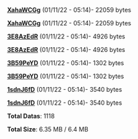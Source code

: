 [**XahaWCGg**](/data/XahaWCGg.txt) (01/11/22 - 05:14)- 22059 bytes

[**XahaWCGg**](/data/XahaWCGg.txt) (01/11/22 - 05:14)- 22059 bytes

[**3E8AzEdR**](/data/3E8AzEdR.txt) (01/11/22 - 05:14)- 4926 bytes

[**3E8AzEdR**](/data/3E8AzEdR.txt) (01/11/22 - 05:14)- 4926 bytes

[**3B59PeYD**](/data/3B59PeYD.txt) (01/11/22 - 05:14)- 1302 bytes

[**3B59PeYD**](/data/3B59PeYD.txt) (01/11/22 - 05:14)- 1302 bytes

[**1sdnJ6fD**](/data/1sdnJ6fD.txt) (01/11/22 - 05:14)- 3540 bytes

[**1sdnJ6fD**](/data/1sdnJ6fD.txt) (01/11/22 - 05:14)- 3540 bytes

**Total Datas**: 1118

**Total Size**: 6.35 MB / 6.4 MB